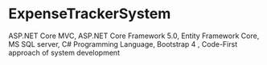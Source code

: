 # ExpenseTrackerSystem
 ASP.NET Core MVC,
 ASP.NET Core Framework  5.0,
 Entity Framework Core,
 MS SQL server,
 C# Programming Language,
 Bootstrap 4 ,
 Code-First approach of system development 
